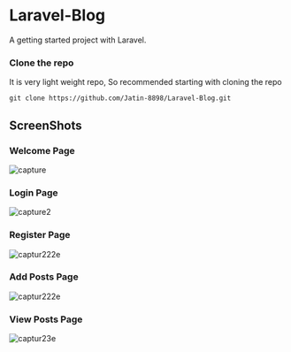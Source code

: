 # Laravel-Blog
A getting started project with Laravel.

### Clone the repo
It is very light weight repo, So recommended starting with cloning the repo
```
git clone https://github.com/Jatin-8898/Laravel-Blog.git
```
## ScreenShots

### Welcome Page
![capture](https://user-images.githubusercontent.com/34777376/47255646-3720a480-d492-11e8-9384-c89b6e997e8e.PNG)

### Login Page
![capture2](https://user-images.githubusercontent.com/34777376/47255651-3d168580-d492-11e8-8a17-feb7ef47de1a.PNG)

### Register Page
![captur222e](https://user-images.githubusercontent.com/34777376/47255666-6c2cf700-d492-11e8-8cb1-c937fe1c8dc3.PNG)

### Add Posts Page
![captur222e](https://user-images.githubusercontent.com/34777376/47255668-718a4180-d492-11e8-8b50-1af9c6fea4ee.PNG)

### View Posts Page
![captur23e](https://user-images.githubusercontent.com/34777376/47255672-73ec9b80-d492-11e8-8a8b-41a69b290921.PNG)
